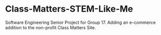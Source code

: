 # Class-Matters-STEM-Like-Me
Software Engineering Senior Project for Group 17. Adding an e-commerce addition to the non-profit Class Matters Site.
